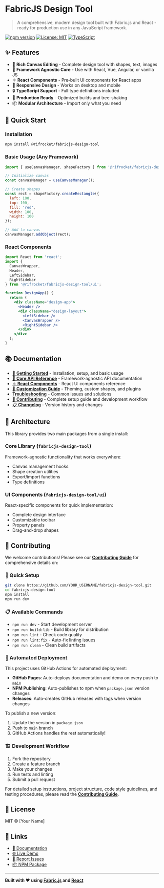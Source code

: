 # FabricJS Design Tool

> A comprehensive, modern design tool built with Fabric.js and React - ready for production use in any JavaScript framework.

[![npm version](https://badge.fury.io/js/%40rifrocket%2Ffabricjs-design-tool.svg)](https://badge.fury.io/js/%40rifrocket%2Ffabricjs-design-tool)
[![License: MIT](https://img.shields.io/badge/License-MIT-yellow.svg)](https://opensource.org/licenses/MIT)
[![TypeScript](https://img.shields.io/badge/%3C%2F%3E-TypeScript-%230074c1.svg)](http://www.typescriptlang.org/)

## ✨ Features

- 🎨 **Rich Canvas Editing** - Complete design tool with shapes, text, images
- 🔧 **Framework Agnostic Core** - Use with React, Vue, Angular, or vanilla JS
- ⚛️ **React Components** - Pre-built UI components for React apps
- 📱 **Responsive Design** - Works on desktop and mobile
- 🔒 **TypeScript Support** - Full type definitions included
- 🚀 **Production Ready** - Optimized builds and tree-shaking
- 📦 **Modular Architecture** - Import only what you need

## 🚀 Quick Start

### Installation

```bash
npm install @rifrocket/fabricjs-design-tool
```

### Basic Usage (Any Framework)

```javascript
import { useCanvasManager, shapeFactory } from '@rifrocket/fabricjs-design-tool';

// Initialize canvas
const canvasManager = useCanvasManager();

// Create shapes
const rect = shapeFactory.createRectangle({
  left: 100,
  top: 100,
  fill: 'red',
  width: 100,
  height: 100
});

// Add to canvas
canvasManager.addObject(rect);
```

### React Components

```jsx
import React from 'react';
import { 
  CanvasWrapper, 
  Header, 
  LeftSidebar, 
  RightSidebar 
} from '@rifrocket/fabricjs-design-tool/ui';

function DesignApp() {
  return (
    <div className="design-app">
      <Header />
      <div className="design-layout">
        <LeftSidebar />
        <CanvasWrapper />
        <RightSidebar />
      </div>
    </div>
  );
}
```

## 📚 Documentation

- [📖 **Getting Started**](https://rifrocket.github.io/fabricjs-design-tool/docs/getting-started.html) - Installation, setup, and basic usage
- [🎨 **Core API Reference**](https://rifrocket.github.io/fabricjs-design-tool/docs/core-api.html) - Framework-agnostic API documentation
- [⚛️ **React Components**](https://rifrocket.github.io/fabricjs-design-tool/docs/react-components.html) - React UI components reference
- [🎨 **Customization Guide**](https://rifrocket.github.io/fabricjs-design-tool/docs/customization.html) - Theming, custom shapes, and plugins
- [ **Troubleshooting**](https://rifrocket.github.io/fabricjs-design-tool/docs/troubleshooting.html) - Common issues and solutions
- [🤝 **Contributing**](https://rifrocket.github.io/fabricjs-design-tool/docs/contributing.html) - Complete setup guide and development workflow
- [📋 **Changelog**](./CHANGELOG.md) - Version history and changes

## 🎯 Architecture

This library provides two main packages from a single install:

### Core Library (`fabricjs-design-tool`)
Framework-agnostic functionality that works everywhere:
- Canvas management hooks
- Shape creation utilities
- Export/import functions
- Type definitions

### UI Components (`fabricjs-design-tool/ui`)
React-specific components for quick implementation:
- Complete design interface
- Customizable toolbar
- Property panels
- Drag-and-drop shapes

## 🤝 Contributing

We welcome contributions! Please see our [**Contributing Guide**](https://rifrocket.github.io/fabricjs-design-tool/docs/contributing.html) for comprehensive details on:

### 🚀 Quick Setup
```bash
git clone https://github.com/YOUR_USERNAME/fabricjs-design-tool.git
cd fabricjs-design-tool
npm install
npm run dev
```

### 📋 Available Commands
- `npm run dev` - Start development server
- `npm run build:lib` - Build library for distribution
- `npm run lint` - Check code quality
- `npm run lint:fix` - Auto-fix linting issues
- `npm run clean` - Clean build artifacts

### 🚀 Automated Deployment
This project uses GitHub Actions for automated deployment:

- **GitHub Pages**: Auto-deploys documentation and demo on every push to `main`
- **NPM Publishing**: Auto-publishes to npm when `package.json` version changes
- **Releases**: Auto-creates GitHub releases with tags when version changes

To publish a new version:
1. Update the version in `package.json`
2. Push to `main` branch
3. GitHub Actions handles the rest automatically!

### 🏗️ Development Workflow
1. Fork the repository
2. Create a feature branch
3. Make your changes
4. Run tests and linting
5. Submit a pull request

For detailed setup instructions, project structure, code style guidelines, and testing procedures, please read the [**Contributing Guide**](https://rifrocket.github.io/fabricjs-design-tool/docs/contributing.html).

## 📄 License

MIT © [Your Name]

## 🔗 Links

- [📖 Documentation](https://rifrocket.github.io/fabricjs-design-tool/docs/)
- [🌐 Live Demo](https://rifrocket.github.io/fabricjs-design-tool/)
- [🐛 Report Issues](https://github.com/rifrocket/fabricjs-design-tool/issues)
- [📦 NPM Package](https://www.npmjs.com/package/@rifrocket/fabricjs-design-tool)

---

**Built with ❤️ using [Fabric.js](http://fabricjs.com/) and [React](https://reactjs.org/)**

